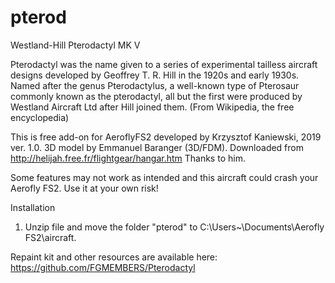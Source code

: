 # pterod
Westland-Hill Pterodactyl MK V

Pterodactyl was the name given to a series of experimental tailless aircraft designs developed by Geoffrey T. R. Hill in the 1920s and early 1930s. Named after the genus Pterodactylus, a well-known type of Pterosaur commonly known as the pterodactyl, all but the first were produced by Westland Aircraft Ltd after Hill joined them. (From Wikipedia, the free encyclopedia)

This is free add-on for AeroflyFS2 developed by Krzysztof Kaniewski, 2019 ver. 1.0.
3D model by Emmanuel Baranger (3D/FDM). Downloaded from http://helijah.free.fr/flightgear/hangar.htm
Thanks to him.

 Some features may not work as intended and this aircraft could crash your Aerofly FS2. 
 Use it at your own risk!

Installation

1. Unzip file and move the folder "pterod" to C:\Users\~\Documents\Aerofly FS2\aircraft.


Repaint kit and other resources are available here: https://github.com/FGMEMBERS/Pterodactyl